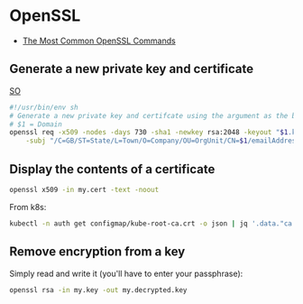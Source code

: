 # OpenSSL

* [The Most Common OpenSSL Commands](https://www.sslshopper.com/article-most-common-openssl-commands.html)

## Generate a new private key and certificate
[SO](http://superuser.com/a/226229/108786)

```bash
#!/usr/bin/env sh
# Generate a new private key and certifcate using the argument as the base filename.
# $1 = Domain
openssl req -x509 -nodes -days 730 -sha1 -newkey rsa:2048 -keyout "$1.key" -out "$1.cert" \
	-subj "/C=GB/ST=State/L=Town/O=Company/OU=OrgUnit/CN=$1/emailAddress=my@email.com"
```

## Display the contents of a certificate

```bash
openssl x509 -in my.cert -text -noout
```

From k8s:

```bash
kubectl -n auth get configmap/kube-root-ca.crt -o json | jq '.data."ca.crt"' -r | openssl x509  -text -noout
```

## Remove encryption from a key

Simply read and write it (you'll have to enter your passphrase):

```bash
openssl rsa -in my.key -out my.decrypted.key
```